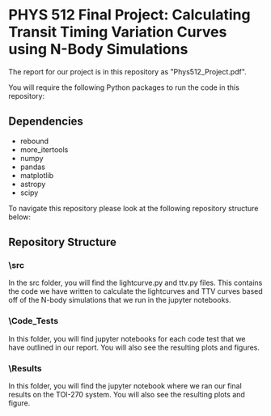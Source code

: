 # PHYS 512 Final Project: Calculating Transit Timing Variation Curves using N-Body Simulations
The report for our project is in this repository as "Phys512_Project.pdf". 

You will require the following Python packages to run the code in this repository: 
## Dependencies 
- rebound
- more_itertools
- numpy
- pandas
- matplotlib
- astropy
- scipy

To navigate this repository please look at the following repository structure below: 
## Repository Structure
### \src
In the src folder, you will find the lightcurve.py and ttv.py files. This contains the code we have written to calculate the lightcurves and TTV curves based off of the N-body simulations that we run in the jupyter notebooks. 

### \Code_Tests
In this folder, you will find jupyter notebooks for each code test that we have outlined in our report. You will also see the resulting plots and figures. 

### \Results
In this folder, you will find the jupyter notebook where we ran our final results on the TOI-270 system. You will also see the resulting plots and figure. 

